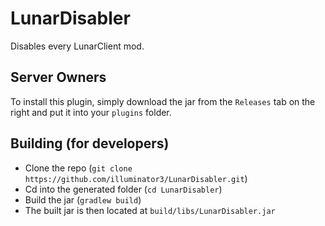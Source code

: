 # LunarDisabler

Disables every LunarClient mod.

## Server Owners

To install this plugin, simply download the jar from the `Releases` tab on the right and put it into your `plugins` folder.

## Building (for developers)

* Clone the repo (`git clone https://github.com/illuminator3/LunarDisabler.git`)
* Cd into the generated folder (`cd LunarDisabler`)
* Build the jar (`gradlew build`)
* The built jar is then located at `build/libs/LunarDisabler.jar`
